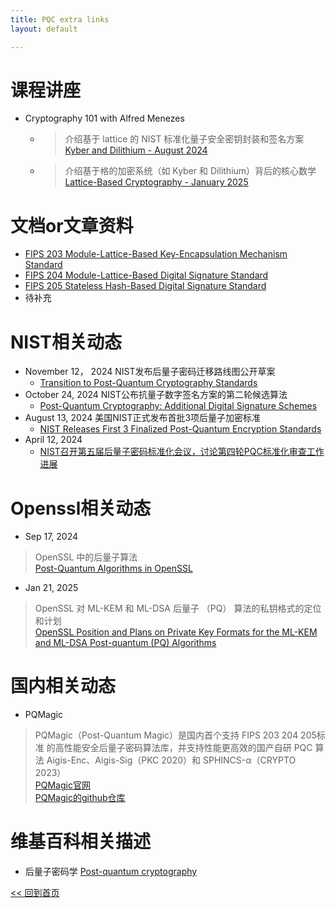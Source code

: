 ```yaml
---
title: PQC extra links
layout: default

---
```

# 课程讲座
- Cryptography 101 with Alfred Menezes
    - > 介绍基于 lattice 的 NIST 标准化量子安全密钥封装和签名方案
    <br>[Kyber and Dilithium - August 2024](https://cryptography101.ca/kyber-dilithium/)
    - > 介绍基于格的加密系统（如 Kyber 和 Dilithium）背后的核心数学
    <br>[Lattice-Based Cryptography - January 2025](https://cryptography101.ca/lattice-based-cryptography/)


# 文档or文章资料
- [FIPS 203
Module-Lattice-Based Key-Encapsulation Mechanism Standard](https://csrc.nist.gov/pubs/fips/203/final)
- [FIPS 204 
Module-Lattice-Based Digital Signature Standard](https://csrc.nist.gov/pubs/fips/204/final)
- [FIPS 205
Stateless Hash-Based Digital Signature Standard](https://csrc.nist.gov/pubs/fips/205/final)
- 待补充

# NIST相关动态
- November 12， 2024 NIST发布后量子密码迁移路线图公开草案
    - [Transition to Post-Quantum Cryptography Standards](https://csrc.nist.gov/pubs/ir/8547/ipd)
- October 24, 2024 NIST公布抗量子数字签名方案的第二轮候选算法
    - [Post-Quantum Cryptography: Additional Digital Signature Schemes](https://csrc.nist.gov/Projects/pqc-dig-sig/round-2-additional-signatures)
 - August 13, 2024 美国NIST正式发布首批3项后量子加密标准
    - [NIST Releases First 3 Finalized Post-Quantum Encryption Standards](https://www.nist.gov/news-events/news/2024/08/nist-releases-first-3-finalized-post-quantum-encryption-standards)
- April 12, 2024 
    - [NIST召开第五届后量子密码标准化会议，讨论第四轮PQC标准化审查工作进展](https://www.secrss.com/articles/65285)


# Openssl相关动态

- Sep 17, 2024
> OpenSSL 中的后量子算法
<br>[Post-Quantum Algorithms in OpenSSL](https://openssl-library.org/post/2024-09-17-post-quantum/)

- Jan 21, 2025
> OpenSSL 对 ML-KEM 和 ML-DSA 后量子 （PQ） 算法的私钥格式的定位和计划
<br>[OpenSSL Position and Plans on Private Key Formats for the ML-KEM and ML-DSA Post-quantum (PQ) Algorithms](https://openssl-library.org/post/2025-01-21-blog-positionandplans/)

# 国内相关动态
- PQMagic
> PQMagic（Post-Quantum Magic）是国内首个支持 FIPS 203 204 205标准 的高性能安全后量子密码算法库，并支持性能更高效的国产自研 PQC 算法 Aigis-Enc、Aigis-Sig（PKC 2020）和 SPHINCS-α（CRYPTO 2023）
<br>[PQMagic官网](https://pqcrypto.dev/)
<br>[PQMagic的github仓库](https://github.com/pqcrypto-cn/PQMagic)

# 维基百科相关描述
- 后量子密码学
[Post-quantum cryptography](https://en.wikipedia.org/wiki/Post-quantum_cryptography)



[<< 回到首页](./index)